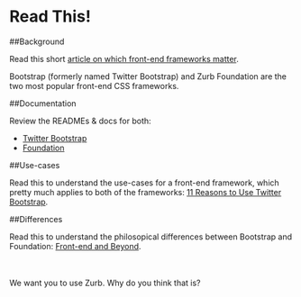 # Read This!


##Background

Read this short [article on which front-end frameworks matter](https://medium.com/what-i-learned-building/99fdd6e46586).

Bootstrap (formerly named Twitter Bootstrap) and Zurb Foundation are the two most popular front-end CSS frameworks.


##Documentation

Review the READMEs & docs for both:

- [Twitter Bootstrap](https://github.com/twbs/bootstrap/)
- [Foundation](https://github.com/zurb/foundation)


##Use-cases

Read this to understand the use-cases for a front-end framework, which pretty much applies to both of the frameworks: [11 Reasons to Use Twitter Bootstrap](http://www.sitepoint.com/11-reasons-to-use-twitter-bootstrap/).

##Differences

Read this to understand the philosopical differences between Bootstrap and Foundation: [Front-end and Beyond](https://medium.com/frontend-and-beyond/8b3812c7007c).

<br />
<br />
We want you to use Zurb. Why do you think that is?
